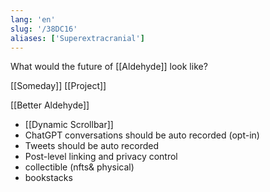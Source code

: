 ```yaml
---
lang: 'en'
slug: '/38DC16'
aliases: ['Superextracranial']
---
```


What would the future of [[Aldehyde]] look like?

[[Someday]] [[Project]]

[[Better Aldehyde]]

- [[Dynamic Scrollbar]]
- ChatGPT conversations should be auto recorded (opt-in)
- Tweets should be auto recorded
- Post-level linking and privacy control
- collectible (nfts& physical)
- bookstacks
